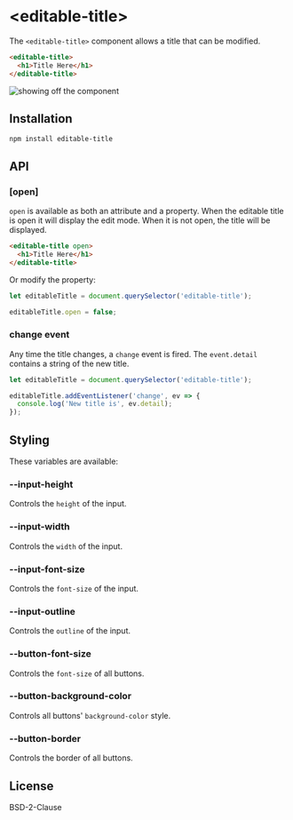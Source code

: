 # &lt;editable-title&gt;

The `<editable-title>` component allows a title that can be modified.

```html
<editable-title>
  <h1>Title Here</h1>
</editable-title>
```

![showing off the component](https://user-images.githubusercontent.com/361671/51075088-d4841280-1654-11e9-8348-82d7a3459ce9.gif)


## Installation

```shell
npm install editable-title
```

## API

### [open]

`open` is available as both an attribute and a property. When the editable title is open it will display the edit mode. When it is not open, the title will be displayed.

```html
<editable-title open>
  <h1>Title Here</h1>
</editable-title>
```

Or modify the property:

```js
let editableTitle = document.querySelector('editable-title');

editableTitle.open = false;
```

### change event

Any time the title changes, a `change` event is fired. The `event.detail` contains a string of the new title.

```js
let editableTitle = document.querySelector('editable-title');

editableTitle.addEventListener('change', ev => {
  console.log('New title is', ev.detail);
});
```

## Styling

These variables are available:

### --input-height

Controls the `height` of the input.

### --input-width

Controls the `width` of the input.

### --input-font-size

Controls the `font-size` of the input.

### --input-outline

Controls the `outline` of the input.

### --button-font-size

Controls the `font-size` of all buttons.

### --button-background-color

Controls all buttons' `background-color` style.

### --button-border

Controls the border of all buttons.

## License

BSD-2-Clause